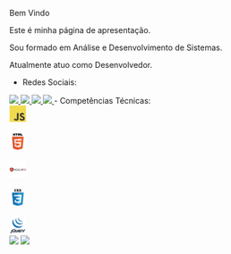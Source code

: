 Bem Vindo

Este é minha página de apresentação.

Sou formado em Análise e Desenvolvimento de Sistemas.

Atualmente atuo como Desenvolvedor.

- Redes Sociais: <a href="https://github.com/FsnRorschach" alt="github" target="_blank">

<img src="https://img.shields.io/badge/GitHub-000000?&style=flat-square&logo=GitHub&logoColor=white">

</a>
<a href="https://www.linkedin.com/in/fabio-novais-92a10b55/" alt="linkedin" target="_blank">

<img src="https://img.shields.io/badge/LinkedIn-%230077B5.svg?&style=flat-square&logo=linkedin&logoColor=white">

</a>
<a href="mailto:<fabionovais2010@gmail.com>" alt="gmail" target="_blank">

<img src="https://img.shields.io/badge/-Gmail-FF0000?style=flat-square&labelColor=FF0000&logo=gmail&logoColor=white&link=mailto:<SEUEMAIL>" />

</a>
<a href="https://wa.me/5511972371253" alt="WhatsApp" target="_blank">

<img src="https://img.shields.io/badge/-WhatsApp-25d366?style=flat-square&labelColor=25d366&logo=whatsapp&logoColor=white&link=https://wa.me/<SEUNUMERO>"/>

</a>
- Competências Técnicas:  
<code>
<img height="30" src="https://raw.githubusercontent.com/devicons/devicon/master/icons/javascript/javascript-original.svg">
</code>
<code>
<img height="30" src="https://raw.githubusercontent.com/devicons/devicon/master/icons/html5/html5-original-wordmark.svg">
</code>
<code>
<img height="30" src="https://raw.githubusercontent.com/devicons/devicon/master/icons/angularjs/angularjs-original-wordmark.svg">
</code>
<code>
<img height="30" src="https://raw.githubusercontent.com/devicons/devicon/master/icons/css3/css3-original-wordmark.svg">
</code>
<code>
<img height="30" src="https://raw.githubusercontent.com/devicons/devicon/master/icons/jquery/jquery-original-wordmark.svg">
</code>
<img src="https://github-readme-stats.vercel.app/api?username=FsnRorschach&show_icons=true&theme=tokyonight"/>

<img src="https://github-readme-stats-eight-theta.vercel.app/api/top-langs/?username=FsnRorschach&layout=compact&langs_count=8&theme=tokyonight&include_all_commits=true&count_private=true"/>
